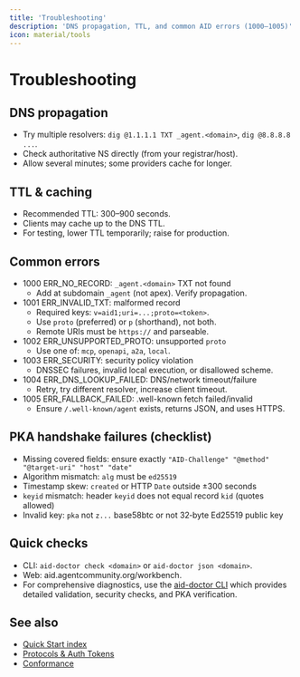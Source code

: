 ```yaml
---
title: 'Troubleshooting'
description: 'DNS propagation, TTL, and common AID errors (1000–1005)'
icon: material/tools
---
```


# Troubleshooting

## DNS propagation

- Try multiple resolvers: `dig @1.1.1.1 TXT _agent.<domain>`, `dig @8.8.8.8 ...`.
- Check authoritative NS directly (from your registrar/host).
- Allow several minutes; some providers cache for longer.

## TTL & caching

- Recommended TTL: 300–900 seconds.
- Clients may cache up to the DNS TTL.
- For testing, lower TTL temporarily; raise for production.

## Common errors

- 1000 ERR_NO_RECORD: `_agent.<domain>` TXT not found
  - Add at subdomain `_agent` (not apex). Verify propagation.
- 1001 ERR_INVALID_TXT: malformed record
  - Required keys: `v=aid1;uri=...;proto=<token>`.
  - Use `proto` (preferred) or `p` (shorthand), not both.
  - Remote URIs must be `https://` and parseable.
- 1002 ERR_UNSUPPORTED_PROTO: unsupported `proto`
  - Use one of: `mcp`, `openapi`, `a2a`, `local`.
- 1003 ERR_SECURITY: security policy violation
  - DNSSEC failures, invalid local execution, or disallowed scheme.
- 1004 ERR_DNS_LOOKUP_FAILED: DNS/network timeout/failure
  - Retry, try different resolver, increase client timeout.
- 1005 ERR_FALLBACK_FAILED: .well-known fetch failed/invalid
  - Ensure `/.well-known/agent` exists, returns JSON, and uses HTTPS.

## PKA handshake failures (checklist)

- Missing covered fields: ensure exactly `"AID-Challenge" "@method" "@target-uri" "host" "date"`
- Algorithm mismatch: `alg` must be `ed25519`
- Timestamp skew: `created` or HTTP `Date` outside ±300 seconds
- `keyid` mismatch: header `keyid` does not equal record `kid` (quotes allowed)
- Invalid key: `pka` not `z...` base58btc or not 32‑byte Ed25519 public key

## Quick checks

- CLI: `aid-doctor check <domain>` or `aid-doctor json <domain>`.
- Web: aid.agentcommunity.org/workbench.
- For comprehensive diagnostics, use the [aid-doctor CLI](../aid_doctor) which provides detailed validation, security checks, and PKA verification.

## See also

- [Quick Start index](/aid/quickstart)
- [Protocols & Auth Tokens](./protocols)
- [Conformance](./conformance)
